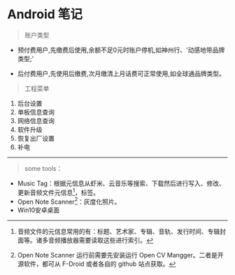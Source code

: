 <link href="../css/style.css" rel="stylesheet" type="text/css" />

# Android 笔记

> 账户类型

- 预付费用户,先缴费后使用,余额不足0元时账户停机,如神州行、'动感地带品牌类型;'

- 后付费用户,先使用后缴费,次月缴清上月话费可正常使用,如全球通品牌类型。

> 工程菜单

1. 后台设置
2. 单板信息查询
3. 网络信息查询
4. 软件升级
5. 恢复出厂设置
6. 补电

----

> some tools：

- Music Tag：根据元信息从虾米、云音乐等搜索、下载然后进行写入、修改、更新音频文件元信息[^meta]，标签。
- Open Note Scanner[^opencv]：灰度化照片。
- Win10安卓桌面

[^opencv]: Open Note Scanner 运行前需要先安装运行 Open CV Mangger。二者是开源软件，都可从 F-Droid 或者各自的 github 站点获取。

[^meta]: 音频文件的元信息常用的有：标题、艺术家、专辑、音轨、发行时间、专辑封面等。诸多音频播放器需要读取这些进行索引。
